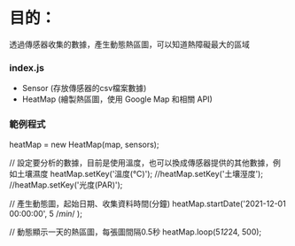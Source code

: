 目的：
=====
  透過傳感器收集的數據，產生動態熱區圖，可以知道熱障礙最大的區域


### index.js
  + Sensor (存放傳感器的csv檔案數據)
  + HeatMap (繪製熱區圖，使用 Google Map 和相關 API)

### 範例程式
heatMap = new HeatMap(map, sensors);

// 設定要分析的數據，目前是使用溫度，也可以換成傳感器提供的其他數據，例如土壤濕度
heatMap.setKey('溫度(°C)');
//heatMap.setKey('土壤溼度');
//heatMap.setKey('光度(PAR)');

// 產生動態圖，起始日期、收集資料時間(分鐘)
heatMap.startDate('2021-12-01 00:00:00', 5 /*min*/ );

// 動態顯示一天的熱區圖，每張圖間隔0.5秒
heatMap.loop(5*12*24, 500);
